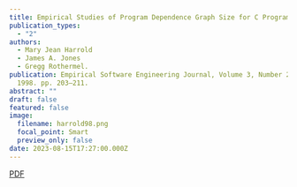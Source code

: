 ```yaml
---
title: Empirical Studies of Program Dependence Graph Size for C Programs.
publication_types:
  - "2"
authors:
  - Mary Jean Harrold
  - James A. Jones
  - Gregg Rothermel.
publication: Empirical Software Engineering Journal, Volume 3, Number 2, March
  1998. pp. 203–211.
abstract: ""
draft: false
featured: false
image:
  filename: harrold98.png
  focal_point: Smart
  preview_only: false
date: 2023-08-15T17:27:00.000Z
---
```

[P﻿DF](https://www.dropbox.com/scl/fo/esnmvpz0jxf6utul49pvz/h/papers?dl=0&preview=harrold98.pdf&subfolder_nav_tracking=1)